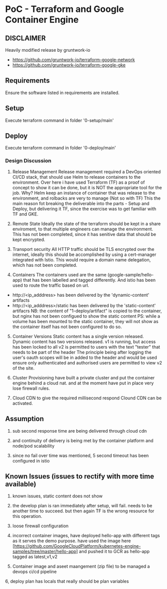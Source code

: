 # PoC - Terraform and Google Container Engine

## DISCLAIMER

Heavily modified release by gruntwork-io
  - https://github.com/gruntwork-io/terraform-google-network
  - https://github.com/gruntwork-io/terraform-google-gke

## Requirements

Ensure the software listed in requirements are installed.

## Setup

Execute terraform command in folder '0-setup/main'

## Deploy

Execute terraform command in folder '0-deploy/main'

### Design Discussion

1. Release Management
Release management required a DevOps oriented CI/CD stack, that should use Helm to release containers to the environment.
Over here i have used Terraform (TF) as a proof of concept to show it can be done, but it is NOT the appropriate tool for the job.
Why?
Helm keep an instance of container that was release to the environment, and rolbacks are very to manage (Not so with TF)
This the main reason fot breaking the deliverable into the parts - Setup and Deploy, but delivering it TF, since the exercise was to get familiar with TF and GKE.

2. Remote State
Ideally the state of the terraform should be kept in a share enviroment, to that multiple engineers can manage the environment.
This has not been completed, since it has senitive data that should be kept encrypted.

3. Transport security
All HTTP traffic should be TLS encrypted over the internet, ideally this should be accomplished by using a cert-manager integrated with Istio.
This would require a domain name delegation, which has not been completed.

4. Containers
The containers used are the same (google-sample/hello-app) that has been labelled and tagged differently.
And istio has been used to route the traffic based on url.
  - http://<ip_adddress> has been delivered by the 'dynamic-content' artifacts
  - http://<ip_adddress>/static has been delivered by the 'static-content' artifacrs
NB: the content of "1-deploy/artifact" is copied to the container, but nginx has not been configued to show the static content
PS: while a volume has been mounted to the static container, they will not show as the container itself has not been configured to do so.

5. Container Versions
Static content has a single version released.
Dynamic content has two versions released.
v1 is running, but access has been locked to all
v2 is permitted to users with the text "tester" that needs to be part of the header
The principle being after logging the user's oauth scopes will be in added to the header and would be used ensure only authenticated and authorised users are permitted to view v2 of the site.

6. Cluster Provisioning
have built a private cluster and put the container engine behind a cloud nat.
and at the moment have put in place very lose firewall rules.

7. Cloud CDN
to give the required millisecond respond Clound CDN can be activated.

## Assumption

1. sub second response time are being delivered through cloud cdn

2. and continuity of delivery is being met by the container platform and node/pod scalability

3. since no fail over time was mentioned, 5 second timeout has been configured in istio

## Known Issues (issues to rectify with more time available)

1. known issues, static content does not show

2. the develop plan is ran immediately after setup, will fail. needs to be another time to succeed. but then again TF is the wrong resource for this operation.

3. loose firewall configuration

4. incorrect container images, have deployed hello-app with different tags as it serves the demo purpose.
have used the image here [https://github.com/GoogleCloudPlatform/kubernetes-engine-samples/tree/master/hello-app] and pushed it to GCR as hello-app tagged as latest,v1,v2

5. Container image and aseet maangement (zip file) to be managed a devops ci/cd pipeline

6, deploy plan has locals that really should be plan variables